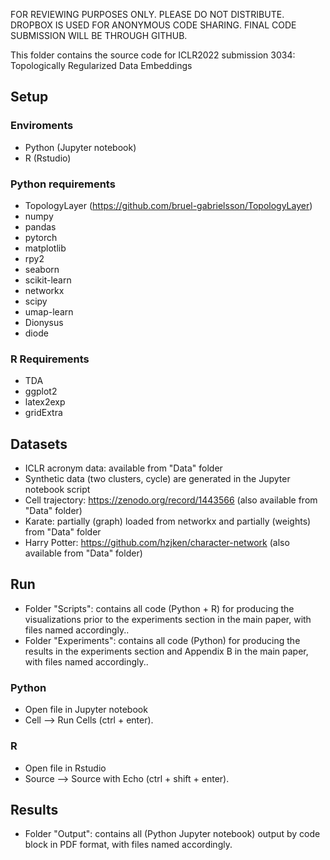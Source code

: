 FOR REVIEWING PURPOSES ONLY. PLEASE DO NOT DISTRIBUTE.
DROPBOX IS USED FOR ANONYMOUS CODE SHARING.
FINAL CODE SUBMISSION WILL BE THROUGH GITHUB.

This folder contains the source code for ICLR2022 submission 3034: 
Topologically Regularized Data Embeddings

## Setup

### Enviroments
* Python (Jupyter notebook) 
* R (Rstudio)

### Python requirements
* TopologyLayer (https://github.com/bruel-gabrielsson/TopologyLayer)
* numpy
* pandas
* pytorch
* matplotlib
* rpy2
* seaborn
* scikit-learn
* networkx
* scipy
* umap-learn
* Dionysus
* diode

### R Requirements 
* TDA
* ggplot2
* latex2exp
* gridExtra
	
## Datasets
* ICLR acronym data: available from "Data" folder
* Synthetic data (two clusters, cycle) are generated in the Jupyter notebook script
* Cell trajectory: https://zenodo.org/record/1443566 (also available from "Data" folder)
* Karate: partially (graph) loaded from networkx and partially (weights) from "Data" folder
* Harry Potter: https://github.com/hzjken/character-network (also available from "Data" folder)

## Run
* Folder "Scripts": contains all code (Python + R) for producing the visualizations prior to the experiments section in the main paper, with files named accordingly..
* Folder "Experiments": contains all code (Python) for producing the results in the experiments
section and Appendix B in the main paper, with files named accordingly..

### Python 
* Open file in Jupyter notebook
* Cell --> Run Cells (ctrl + enter).

### R
* Open file in Rstudio 
* Source --> Source with Echo (ctrl + shift + enter).

## Results
* Folder "Output": contains all (Python Jupyter notebook) output by code block in PDF format, with files named accordingly.